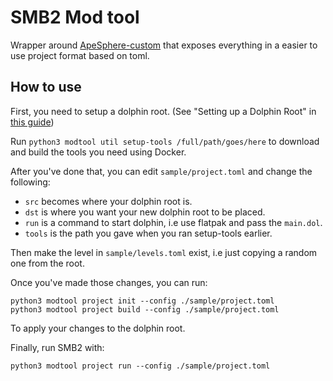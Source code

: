# SMB2 Mod tool

Wrapper around [ApeSphere-custom](https://github.com/TheBombSquad/ApeSphere-Custom) that exposes everything in a easier to use project format based on toml.

## How to use

First, you need to setup a dolphin root. (See "Setting up a Dolphin Root" in [this guide](https://docs.google.com/document/d/194QZxrimkjHEzSSMKbafs86PnmiYmFBZUnoaEnks4es/edit#))

Run `python3 modtool util setup-tools /full/path/goes/here` to download and
build the tools you need using Docker.

After you've done that, you can edit `sample/project.toml` and change the
following:
* `src` becomes where your dolphin root is.
* `dst` is where you want your new dolphin root to be placed.
* `run` is a command to start dolphin, i.e use flatpak and pass the `main.dol`.
* `tools` is the path you gave when you ran setup-tools earlier.

Then make the level in `sample/levels.toml` exist, i.e just copying a random one
from the root.

Once you've made those changes, you can run:
```
python3 modtool project init --config ./sample/project.toml
python3 modtool project build --config ./sample/project.toml
```

To apply your changes to the dolphin root.

Finally, run SMB2 with:
```
python3 modtool project run --config ./sample/project.toml
```
